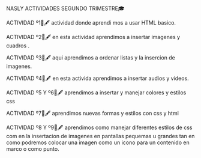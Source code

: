 NASLY ACTIVIDADES SEGUNDO TRIMESTRE🎓

ACTIVIDAD º1📓🖋️
actividad donde aprendi mos a usar HTML basico.

ACTIVIDAD º2📓🖋️
en esta actividad aprendimos a insertar imagenes y cuadros .

ACTIVIDAD º3📓🖋️
aqui aprendimos a ordenar listas y la insercion de imagenes.

ACTIVIDAD º4📓🖋️
en esta activida aprendimos a insertar audios y videos.

ACTIVIDAD º5 Y º6📓🖋️
aprendimos a insertar y manejar colores y estilos css

ACTIVIDAD º7📓🖋️
aprendimos nuevas formas y estilos con css y html

ACTIVIDAD º8 Y º9📓🖋️
aprendimos como manejar diferentes estilos de css com en la insertacion de imagenes en pantallas pequemas u grandes
tan en como podremos colocar una imagen como un icono para un contenido en marco o como punto.
